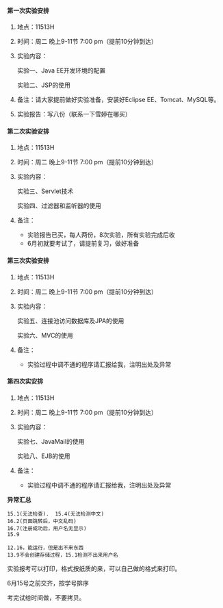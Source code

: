 #### 第一次实验安排

1. 地点：11513H 

2. 时间：周二 晚上9-11节 7:00 pm（提前10分钟到达） 

3. 实验内容：    

   实验一、Java EE开发环境的配置    

   实验二、JSP的使用 

4. 备注：请大家提前做好实验准备，安装好Eclipse EE、Tomcat、MySQL等。 
5. 实验报告：写八份（联系一下雪婷在哪买）

#### 第二次实验安排

1. 地点：11513H 

2. 时间：周二 晚上9-11节 7:00 pm（提前10分钟到达） 

3. 实验内容：    

   实验三、Servlet技术   

   实验四、过滤器和监听器的使用

4. 备注：

   + 实验报告已买，每人两份，8次实验，所有实验完成后收
   + 6月初就要考试了，请提前复习，做好准备

#### 第三次实验安排

1. 地点：11513H 

2. 时间：周二 晚上9-11节 7:00 pm（提前10分钟到达） 

3. 实验内容：    

   实验五、连接池访问数据库及JPA的使用

   实验六、MVC的使用

4. 备注：

   - 实验过程中调不通的程序请汇报给我，注明出处及异常

#### 第四次实安排

1. 地点：11513H 

2. 时间：周二 晚上9-11节 7:00 pm（提前10分钟到达） 

3. 实验内容：    

   实验七、JavaMail的使用

   实验八、EJB的使用

4. 备注：

   - 实验过程中调不通的程序请汇报给我，注明出处及异常

**异常汇总**

```
15.1(无法检查).  15.4(无法检测中文)
16.2(页面跳转后，中文乱码)
16.7(注册成功后，用户名无显示)
15.9

12.16，能运行，但是出不来东西
13.9不会创建存储过程，15.1检测不出来用户名
```

实验报考可以打印，格式按纸质的来，可以自己做的格式来打印。

6月15号之前交齐，按学号排序

考完试给时间做，不要拷贝。



